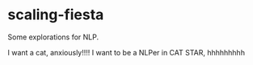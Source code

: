 # scaling-fiesta
Some explorations for NLP.

I want a cat, anxiously!!!!
I want to be a NLPer in CAT STAR, hhhhhhhhh
